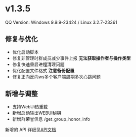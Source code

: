 # v1.3.5

QQ Version: Windows 9.9.9-23424 / Linux 3.2.7-23361

## 修复与优化
* 优化启动脚本
* 修复非管理时群成员减少事件上报 **无法获取操作者与操作类型**
* 修复快速重启进程清理问题
* 优化配置文件格式 **注意备份配置**
* 修复正向反向ws多个客户端周期多次心跳问题

## 新增与调整
* 支持WebUi热重载
* 新增启动输出WEBUI秘钥
* 新增群荣誉信息 /get_group_honor_info

新增的 API 详细见[API文档](https://napneko.github.io/zh-CN/develop/extends_api)